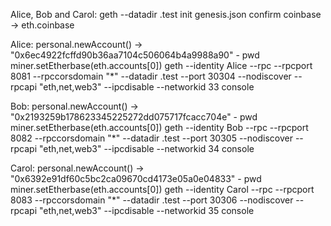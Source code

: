Alice, Bob and Carol:
geth --datadir .test init genesis.json
confirm coinbase -> eth.coinbase

Alice:
personal.newAccount()   ->    "0x6ec4922fcffd90b36aa7104c506064b4a9988a90" - pwd
miner.setEtherbase(eth.accounts[0])
geth --identity Alice --rpc --rpcport 8081 --rpccorsdomain "*" --datadir .test --port 30304 --nodiscover --rpcapi "eth,net,web3" --ipcdisable --networkid 33 console

Bob:
personal.newAccount()   ->    "0x2193259b178623345225272dd075717fcacc704e" - pwd
miner.setEtherbase(eth.accounts[0])
geth --identity Bob --rpc --rpcport 8082 --rpccorsdomain "*" --datadir .test --port 30305 --nodiscover --rpcapi "eth,net,web3" --ipcdisable --networkid 34 console

Carol:
personal.newAccount()   ->    "0x6392e91df60c5bc2ca09670cd4173e05a0e04833" - pwd
miner.setEtherbase(eth.accounts[0])
geth --identity Carol --rpc --rpcport 8083 --rpccorsdomain "*" --datadir .test --port 30306 --nodiscover --rpcapi "eth,net,web3" --ipcdisable --networkid 35 console
